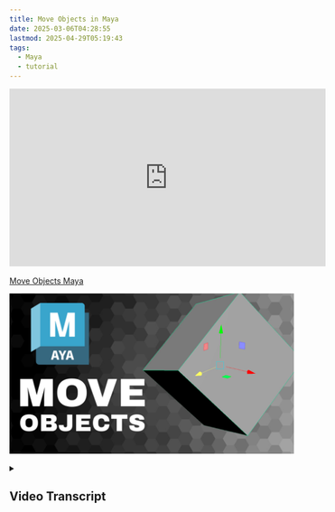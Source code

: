 ```yaml
---
title: Move Objects in Maya
date: 2025-03-06T04:28:55
lastmod: 2025-04-29T05:19:43
tags:
  - Maya
  - tutorial
---
```


<div class="iframe-16-9-container">
<iframe class="youTubeIframe" width="560" height="315" src="https://www.youtube.com/embed/fda8xMeOADI" title="YouTube video player" frameborder="0" allow="accelerometer; autoplay; clipboard-write; encrypted-media; gyroscope; picture-in-picture; web-share" allowfullscreen></iframe>
</div>

[Move Objects Maya](https://youtu.be/fda8xMeOADI)

[![Move objects in Maya](./attachments/maya-move-objects-thumb.jpg)](https://youtu.be/fda8xMeOADI)

<details>
<summary>

## Video Transcript

</summary>

In this [Autodesk Maya](./maya.md) tutorial, I'm going to show you how you can move and manipulate objects in Maya.

When you see these green lines, that means you are in object mode. If you press w on your keyboard, that'll bring up the move tool. I can click on the move tool gizmo and move in different directions. So if I click on this axis then I move that way. This will move it back. This will move it up in the y axis.

So this is really convenient for moving it around.

We can also click these side axes. And this will lock it to that plane. is a little bit difficult to see in this view. But if I press spacebar. Now I can see multiple views.

You can see how it constrains to an axis or plane. If I can do it this way you can see it goes the other way. And then the same way. This does not go up and down, but can move from side to side.

So this is a really convenient way to manipulate things. I'm going to go back to the main viewport. Another way to move things is use the channel box. If you don't see the channel box the icon is in the top right.

Click the channel box, and if I click any of these axes so x and I use middle mouse button, it'll move on the x axis only
and I can click anywhere in the screen. This is pretty convenient because I can click here and move y.

Click here and move Z without having to come over and find the gizmo. That's not always the most convenient though.

Another nice way is if I deselect everything in the channel box, select the object, and if you're used to using [Blender](../blender/blender.md) in Blender, you can move quickly in the viewport in different axes.

I can also do that in Maya. If I use the middle mouse button and I hold the shift key and I move in this direction, it'll automatically lock to the y direction. If I move in this direction by holding the shift key, it will automatically move in Maya in the x axis.

And the same thing. If I hold the shift key and middle mouse button and I move this way, it will go in the z direction.

It generally works, so I like the fact that it doesn't need an extra key press like blender does, but sometimes I don't get the exact axes and I don't know a way that I can automatically move this plane with the middle mouse button.

Notice that the cube is only moving in the world axis.

What happens if I press E and somehow the cube is a rotated and I want it to move this way? If I double click on the move tool, then I can see how it is oriented with its axes.

Currently its on world. If I change this to object then I click the object. Now I can move it along the normals of the object, the way it is pivoted and rotate it. So this can be really helpful if I just need to slide this box along something that's already rotated. Just don't forget to move this back to world whatever you need.

So there are many ways to move things around in Maya.

Hopefully this allows you to get moving in Maya and making all kinds of fun 3D models.

Happy 3D modeling!

</details>

